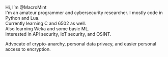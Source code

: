 Hi, I’m @MacroMint  
I'm an amateur programmer and cybersecurity researcher. I mostly code in Python and Lua.  
Currently learning C and 6502 as well.  
Also learning Weka and some basic ML.  
Interested in API security, IoT security, and OSINT.  


Advocate of crypto-anarchy, personal data privacy, and easier personal access to encryption.
<!---
MacroMint/MacroMint is a ✨ special ✨ repository because its `README.md` (this file) appears on your GitHub profile.
You can click the Preview link to take a look at your changes.
--->
